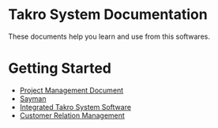 ﻿# Takro System Documentation

These documents help you learn and use from this softwares.

# Getting Started

- [Project Management Document]()
- [Sayman]()
- [Integrated Takro System Software]()
- [Customer Relation Management]()

